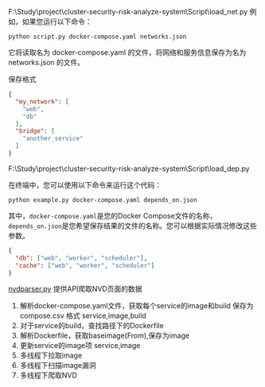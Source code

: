 F:\Study\project\cluster-security-risk-analyze-system\Script\load_net.py
例如，如果您运行以下命令：
~~~shell
python script.py docker-compose.yaml networks.json
~~~
它将读取名为 docker-compose.yaml 的文件，将网络和服务信息保存为名为 networks.json 的文件。

保存格式

~~~json
{
  "my_network": [
    "web",
    "db"
  ],
  "bridge": [
    "another_service"
  ]
}
~~~



F:\Study\project\cluster-security-risk-analyze-system\Script\load_dep.py

在终端中，您可以使用以下命令来运行这个代码：

```shell
python example.py docker-compose.yaml depends_on.json
```

其中，`docker-compose.yaml`是您的Docker Compose文件的名称，`depends_on.json`是您希望保存结果的文件的名称。您可以根据实际情况修改这些参数。

```json
{
  "db": ["web", "worker", "scheduler"],
  "cache": ["web", "worker", "scheduler"]
}
```

[nvdparser.py](nvdparser.py)
提供API爬取NVD页面的数据


1. 解析docker-compose.yaml文件，获取每个service的image和build
   保存为compose.csv 格式 service,image,build
2. 对于service的build，查找路径下的Dockerfile
3. 解析Dockerfile，获取baseimage(From),保存为image
4. 更新service的image项
   service,image
5. 多线程下拉取image
6. 多线程下扫描image漏洞
7. 多线程下爬取NVD